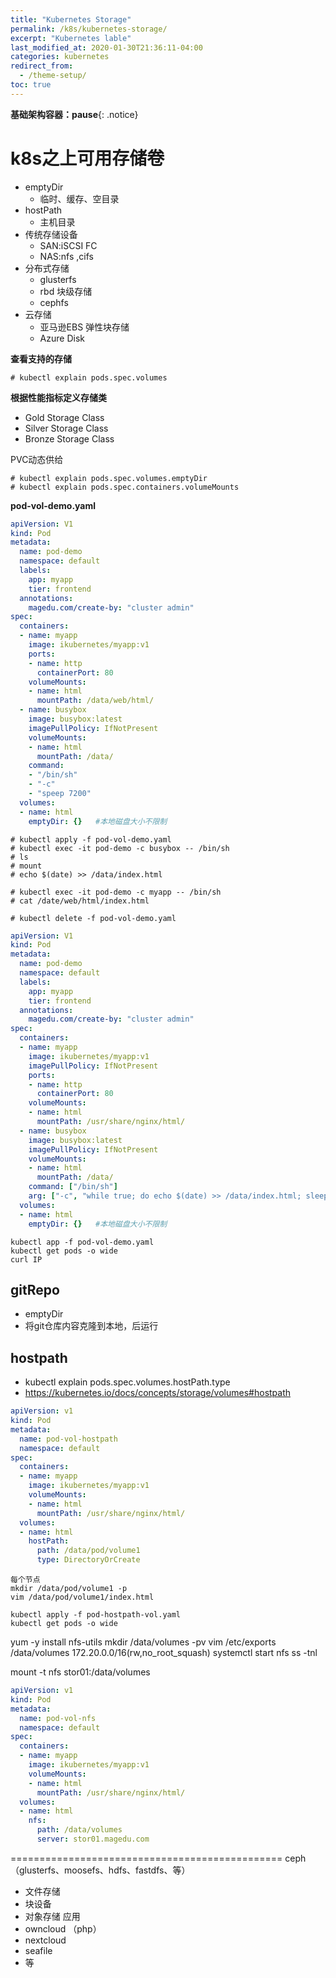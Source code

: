 ```yaml
---
title: "Kubernetes Storage"
permalink: /k8s/kubernetes-storage/
excerpt: "Kubernetes lable"
last_modified_at: 2020-01-30T21:36:11-04:00
categories: kubernetes
redirect_from:
  - /theme-setup/
toc: true
---
```

<!--12课笔记 1小时20分钟-->

**基础架构容器：pause**{: .notice}

# k8s之上可用存储卷
  - emptyDir
    - 临时、缓存、空目录
  - hostPath
    - 主机目录
  - 传统存储设备
    - SAN:iSCSI FC
    - NAS:nfs ,cifs 
  - 分布式存储
    - glusterfs
    - rbd 块级存储
    - cephfs
  - 云存储
    - 亚马逊EBS 弹性块存储
    - Azure Disk

 **查看支持的存储**
```
# kubectl explain pods.spec.volumes
```

**根据性能指标定义存储类**
- Gold Storage Class
- Silver Storage Class
- Bronze Storage Class
  
PVC动态供给

```
# kubectl explain pods.spec.volumes.emptyDir
# kubectl explain pods.spec.containers.volumeMounts
```
**pod-vol-demo.yaml**
```yaml
apiVersion: V1
kind: Pod
metadata:
  name: pod-demo
  namespace: default
  labels:
    app: myapp
    tier: frontend
  annotations:
    magedu.com/create-by: "cluster admin"
spec:
  containers:
  - name: myapp
    image: ikubernetes/myapp:v1
    ports:
    - name: http
      containerPort: 80
    volumeMounts:
    - name: html
      mountPath: /data/web/html/
  - name: busybox
    image: busybox:latest
    imagePullPolicy: IfNotPresent
    volumeMounts:
    - name: html
      mountPath: /data/
    command:
    - "/bin/sh"
    - "-c"
    - "speep 7200"
  volumes:
  - name: html
    emptyDir: {}   #本地磁盘大小不限制
```
```
# kubectl apply -f pod-vol-demo.yaml
# kubectl exec -it pod-demo -c busybox -- /bin/sh
# ls
# mount
# echo $(date) >> /data/index.html

# kubectl exec -it pod-demo -c myapp -- /bin/sh
# cat /date/web/html/index.html

# kubectl delete -f pod-vol-demo.yaml
```

```yaml
apiVersion: V1
kind: Pod
metadata:
  name: pod-demo
  namespace: default
  labels:
    app: myapp
    tier: frontend
  annotations:
    magedu.com/create-by: "cluster admin"
spec:
  containers:
  - name: myapp
    image: ikubernetes/myapp:v1
    imagePullPolicy: IfNotPresent
    ports:
    - name: http
      containerPort: 80
    volumeMounts:
    - name: html
      mountPath: /usr/share/nginx/html/
  - name: busybox
    image: busybox:latest
    imagePullPolicy: IfNotPresent
    volumeMounts:
    - name: html
      mountPath: /data/
    command: ["/bin/sh"]
    arg: ["-c", "while true; do echo $(date) >> /data/index.html; sleep 2; done"]
  volumes:
  - name: html
    emptyDir: {}   #本地磁盘大小不限制
```
```
kubectl app -f pod-vol-demo.yaml
kubectl get pods -o wide
curl IP
```

## gitRepo
  - emptyDir
  - 将git仓库内容克隆到本地，后运行
## hostpath
  - kubectl explain pods.spec.volumes.hostPath.type
  - https://kubernetes.io/docs/concepts/storage/volumes#hostpath

```yaml
apiVersion: v1
kind: Pod
metadata:
  name: pod-vol-hostpath
  namespace: default
spec:
  containers:
  - name: myapp
    image: ikubernetes/myapp:v1
    volumeMounts:
    - name: html
      mountPath: /usr/share/nginx/html/
  volumes:
  - name: html
    hostPath:
      path: /data/pod/volume1
      type: DirectoryOrCreate
```
```
每个节点
mkdir /data/pod/volume1 -p
vim /data/pod/volume1/index.html

kubectl apply -f pod-hostpath-vol.yaml
kubectl get pods -o wide
```

yum -y install nfs-utils
mkdir /data/volumes -pv
vim /etc/exports
/data/volumes 172.20.0.0/16(rw,no_root_squash)
systemctl start nfs
ss -tnl 

mount -t nfs stor01:/data/volumes

```yaml
apiVersion: v1
kind: Pod
metadata:
  name: pod-vol-nfs
  namespace: default
spec:
  containers:
  - name: myapp
    image: ikubernetes/myapp:v1
    volumeMounts:
    - name: html
      mountPath: /usr/share/nginx/html/
  volumes:
  - name: html
    nfs:
      path: /data/volumes
      server: stor01.magedu.com
```








===============================================
ceph  （glusterfs、moosefs、hdfs、fastdfs、等）
  - 文件存储
  - 块设备
  - 对象存储
应用
  - owncloud （php）
  - nextcloud
  - seafile
  - 等
